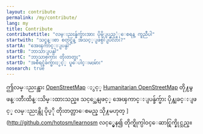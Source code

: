 ```yaml
---
layout: contribute
permalink: /my/contribute/
lang: my
title: Contribute
contributetitle: "လမ္းညႊန္ခ်က္မ်ားအား ပိုမိုျပည့္စံုေစရန္ ကူညီပါ"
startwith: "သင္ခန္းစာ စတင္ရန္ အသင့္ျဖစ္ပါျပီလား?"
startA: "အေၾကာင္းျပန္ပါ"
startB: "ဘာသာျပန္ပါ"
startC: "ဘာသာစကား တိုးတတ္မႈ"
startD: "အစီရင္ခံခ်က္မ်ားႏွင့္ ပူေပါင္းမႈမ်ား"
nosearch: true
---
```

ဤလမ္းညႊန္အား [OpenStreetMap](http://www.openstreetmap.org/) ႏွင့္ [Humanitarian OpenStreetMap](http://hotosm.org/) တို႔မွ ဖန္းတီးထိန္းသိမ္းထားသည္။ 
သင့္အေနျဖင့္ အေၾကာင္းျပန္ခ်က္မ်ား ပို႔ျခင္းျဖင့္ လမ္းညႊန္ကို ပိုပ္ို တိုးတတ္လာေစမည္ သို႔မဟုတ္ ](http://github.com/hotosm/learnosm လင့္မွေန၍ တိုက္ရိုက္ပါ၀င္ေဆာင္ရြက္နိုင္သည္။
